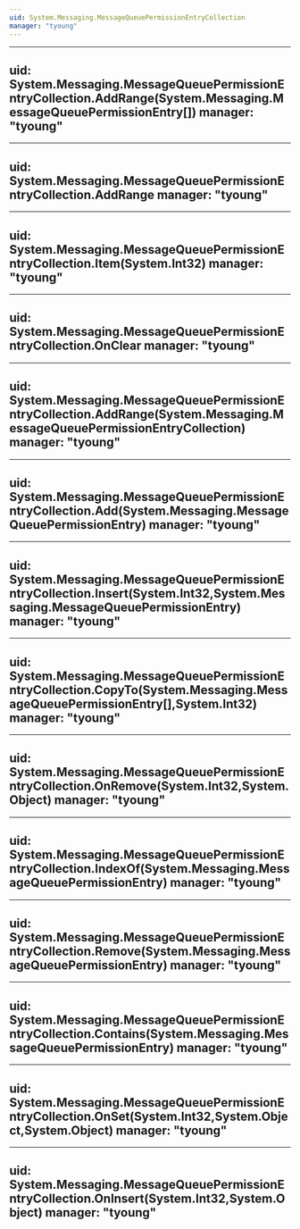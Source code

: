 ```yaml
---
uid: System.Messaging.MessageQueuePermissionEntryCollection
manager: "tyoung"
---
```


---
uid: System.Messaging.MessageQueuePermissionEntryCollection.AddRange(System.Messaging.MessageQueuePermissionEntry[])
manager: "tyoung"
---

---
uid: System.Messaging.MessageQueuePermissionEntryCollection.AddRange
manager: "tyoung"
---

---
uid: System.Messaging.MessageQueuePermissionEntryCollection.Item(System.Int32)
manager: "tyoung"
---

---
uid: System.Messaging.MessageQueuePermissionEntryCollection.OnClear
manager: "tyoung"
---

---
uid: System.Messaging.MessageQueuePermissionEntryCollection.AddRange(System.Messaging.MessageQueuePermissionEntryCollection)
manager: "tyoung"
---

---
uid: System.Messaging.MessageQueuePermissionEntryCollection.Add(System.Messaging.MessageQueuePermissionEntry)
manager: "tyoung"
---

---
uid: System.Messaging.MessageQueuePermissionEntryCollection.Insert(System.Int32,System.Messaging.MessageQueuePermissionEntry)
manager: "tyoung"
---

---
uid: System.Messaging.MessageQueuePermissionEntryCollection.CopyTo(System.Messaging.MessageQueuePermissionEntry[],System.Int32)
manager: "tyoung"
---

---
uid: System.Messaging.MessageQueuePermissionEntryCollection.OnRemove(System.Int32,System.Object)
manager: "tyoung"
---

---
uid: System.Messaging.MessageQueuePermissionEntryCollection.IndexOf(System.Messaging.MessageQueuePermissionEntry)
manager: "tyoung"
---

---
uid: System.Messaging.MessageQueuePermissionEntryCollection.Remove(System.Messaging.MessageQueuePermissionEntry)
manager: "tyoung"
---

---
uid: System.Messaging.MessageQueuePermissionEntryCollection.Contains(System.Messaging.MessageQueuePermissionEntry)
manager: "tyoung"
---

---
uid: System.Messaging.MessageQueuePermissionEntryCollection.OnSet(System.Int32,System.Object,System.Object)
manager: "tyoung"
---

---
uid: System.Messaging.MessageQueuePermissionEntryCollection.OnInsert(System.Int32,System.Object)
manager: "tyoung"
---
